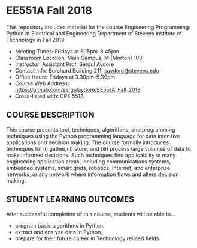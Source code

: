 # EE551A Fall 2018
This repository includes material for the course Engineering Programming: Python at Electrical and Engineering Department of Stevens Institute of Technology in Fall 2018.

- Meeting Times: Fridays at 6.15pm-8.45pm
- Classroom Location: Main Campus, M (Morton) 103
- Instructor: Assistant Prof. Sergul Aydore
- Contact Info: Burchard Building 211, saydore@stevens.edu
- Office Hours: Fridays at 3.30pm-5.30pm
- Course Web Address: https://github.com/sergulaydore/EE551A_Fall_2018
- Cross-listed with: CPE 551A

## COURSE DESCRIPTION

This course presents tool, techniques, algorithms, and programming techniques using the Python programming language for data intensive applications and decision making. The course formally introduces techniques to: (i) gather,(ii) store, and (iii) process large volumes of data to make informed decisions. Such techniques find applicability in many engineering application areas, including communications systems, embedded systems, smart grids, robotics, Internet, and enterprise networks, or any network where information flows and alters decision making.


## STUDENT LEARNING OUTCOMES

After successful completion of this course, students will be able to…

* program basic algorithms in Python,
* extract and analyze data in Python,
* prepare for their future career in Technology related fields.

